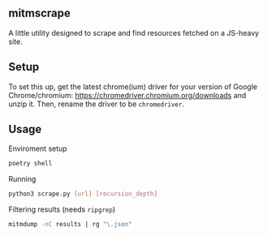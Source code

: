 ## mitmscrape
A little utility designed to scrape and find resources fetched on a JS-heavy site.

## Setup
To set this up, get the latest chrome(ium) driver for your version of Google Chrome/chromium: https://chromedriver.chromium.org/downloads and unzip it.
Then, rename the driver to be `chromedriver`.

## Usage
Enviroment setup
```bash
poetry shell
```

Running
```bash
python3 scrape.py [url] [recursion_depth]
```

Filtering results (needs `ripgrep`)
```bash
mitmdump -nC results | rg "\.json"
```
